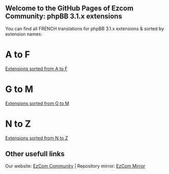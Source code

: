 ## Welcome to the GitHub Pages of Ezcom Community: phpBB 3.1.x extensions

You can find all FRENCH translations for phpBB 3.1.x extensions & sorted by extension names:

# A to F
<a href="https://github.com/Communaute-EzCom/phpbb-3.1.x-extensions/tree/master/A-F">Extensions sorted from A to F</a>
# G to M
<a href="https://github.com/Communaute-EzCom/phpbb-3.1.x-extensions/tree/master/G-M">Extensions sorted from G to M</a>
# N to Z
<a href="https://github.com/Communaute-EzCom/phpbb-3.1.x-extensions/tree/master/N-Z">Extensions sorted from N to Z</a>

## Other usefull links
Our website: <a href="http://www.ezcom-fr.com">EzCom Community</a> | Repository mirror: <a href="http://ezcom.free.fr/?dir=phpBB/3.2.x/Extensions">EzCom Mirror</a>
